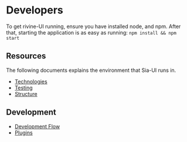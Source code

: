 # Developers

To get rivine-UI running, ensure you have installed node, and npm. After that,
starting the application is as easy as running: `npm install && npm start`

## Resources

The following documents explains the environment that Sia-UI runs in.

* [Technologies](Technologies.md)
* [Testing](Testing.md)
* [Structure](Structure.md)

## Development

* [Development Flow](DevelopmentFlow.md)
* [Plugins](Plugins.md)

